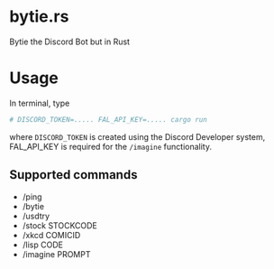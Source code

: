 # bytie.rs
Bytie the Discord Bot but in Rust

# Usage

In terminal, type

```bash
# DISCORD_TOKEN=..... FAL_API_KEY=..... cargo run
```

where `DISCORD_TOKEN` is created using the Discord Developer system, FAL_API_KEY is required for the `/imagine` functionality.

## Supported commands 

- /ping
- /bytie
- /usdtry
- /stock STOCKCODE
- /xkcd COMICID
- /lisp CODE
- /imagine PROMPT
